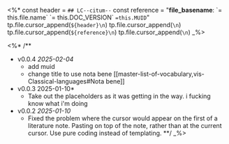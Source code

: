 <%*
const header = `## LC--citum--`
const reference = "**file_basename**: \`= this.file.name\` \`= this.DOC_VERSION\` `=this.MUID`"
tp.file.cursor_append(`${header}\n`)
tp.file.cursor_append(`\n`)
tp.file.cursor_append(`${reference}\n`)
tp.file.cursor_append(`\n`)
_%>

<%*
/**
* v0.0.4 *2025-02-04*
	* add muid
	* change title to use nota bene [[master-list-of-vocabulary,vis-Classical-languages#Nota bene]]
* v0.0.3 2025-01-10*
	* Take out the placeholders as it was getting in the way. i fucking know what i'm doing
* v0.0.2 *2025-01-10*
  * Fixed the problem where the cursor would appear on the first of a literature note. Pasting on top of the note, rather than at the current cursor. Use pure coding instead of templating.
**/
_%>